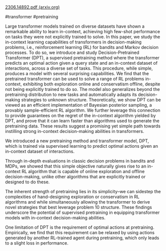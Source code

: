 [2306.14892.pdf (arxiv.org)](https://arxiv.org/pdf/2306.14892.pdf)

#transformer #pretraining

Large transformer models trained on diverse datasets have shown a remarkable ability to learn in-context, achieving high few-shot performance on tasks they were not explicitly trained to solve. In this paper, we study the in-context learning capabilities of transformers in decision-making problems, i.e., reinforcement learning (RL) for bandits and Markov decision processes. To do so, we introduce and study Decision-Pretrained Transformer (DPT), a supervised pretraining method where the transformer predicts an optimal action given a query state and an in-context dataset of interactions, across a diverse set of tasks. This procedure, while simple, produces a model with several surprising capabilities. We find that the pretrained transformer can be used to solve a range of RL problems in-context, exhibiting both exploration online and conservatism offline, despite not being explicitly trained to do so. The model also generalizes beyond the pretraining distribution to new tasks and automatically adapts its decision-making strategies to unknown structure. Theoretically, we show DPT can be viewed as an efficient implementation of Bayesian posterior sampling, a provably sample-efficient RL algorithm. We further leverage this connection to provide guarantees on the regret of the in-context algorithm yielded by DPT, and prove that it can learn faster than algorithms used to generate the pretraining data. These results suggest a promising yet simple path towards instilling strong in-context decision-making abilities in transformers.

We introduced a new pretraining method and transformer model, DPT, which is trained via supervised learning to predict optimal actions given an in-context dataset of interactions.

Through in-depth evaluations in classic decision problems in bandits and MDPs, we showed that this simple objective naturally gives rise to an in-context RL algorithm that is capable of online exploration and offline decision-making, unlike other algorithms that are explicitly trained or designed to do these.

The inherent strength of pretraining lies in its simplicity–we can sidestep the complexities of hand-designing exploration or conservatism in RL algorithms and while simultaneously allowing the transformer to derive novel strategies that best leverage problem 10 structure. These findings underscore the potential of supervised pretraining in equipping transformer models with in-context decision-making abilities.

One limitation of DPT is the requirement of optimal actions at pretraining. Empirically, we find that this requirement can be relaxed by using actions generated by another RL-trained agent during pretraining, which only leads to a slight loss in performance.